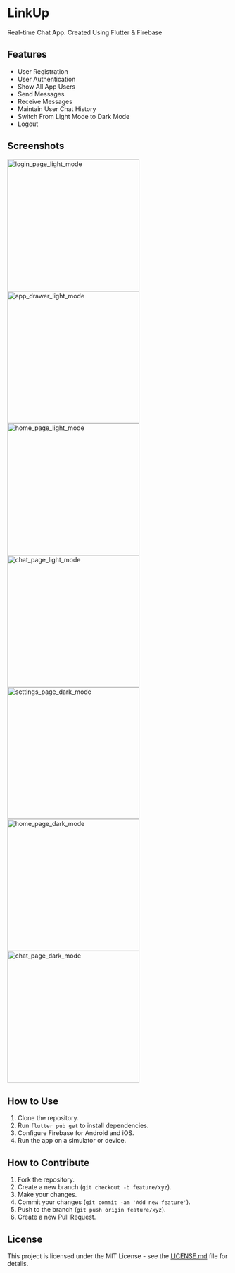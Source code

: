 # LinkUp

Real-time Chat App.
Created Using Flutter & Firebase

## Features
- User Registration
- User Authentication
- Show All App Users
- Send Messages
- Receive Messages
- Maintain User Chat History
- Switch From Light Mode to Dark Mode
- Logout

## Screenshots
<div style="display: flex; flex-wrap: wrap;">
    <img src="https://github.com/Apocalus/LinkUp/blob/master/screenshots/Screenshot_20240405_134339.png" alt="login_page_light_mode" width="300"/>
    <img src="https://github.com/Apocalus/LinkUp/blob/master/screenshots/Screenshot_20240405_134951.png" alt="app_drawer_light_mode" width="300"/>
    <img src="https://github.com/Apocalus/LinkUp/blob/master/screenshots/Screenshot_20240405_134800.png" alt="home_page_light_mode" width="300"/>
    <img src="https://github.com/Apocalus/LinkUp/blob/master/screenshots/Screenshot_20240405_134944.png" alt="chat_page_light_mode" width="300"/>
    <img src="https://github.com/Apocalus/LinkUp/blob/master/screenshots/Screenshot_20240405_134839.png" alt="settings_page_dark_mode" width="300"/>
    <img src="https://github.com/Apocalus/LinkUp/blob/master/screenshots/Screenshot_20240405_134847.png" alt="home_page_dark_mode" width="300"/>
    <img src="https://github.com/Apocalus/LinkUp/blob/master/screenshots/Screenshot_20240405_134932.png" alt="chat_page_dark_mode" width="300"/>
</div>

## How to Use
1. Clone the repository.
2. Run `flutter pub get` to install dependencies.
3. Configure Firebase for Android and iOS.
4. Run the app on a simulator or device.

## How to Contribute
1. Fork the repository.
2. Create a new branch (`git checkout -b feature/xyz`).
3. Make your changes.
4. Commit your changes (`git commit -am 'Add new feature'`).
5. Push to the branch (`git push origin feature/xyz`).
6. Create a new Pull Request.

## License
This project is licensed under the MIT License - see the [LICENSE.md](LICENSE.md) file for details.

